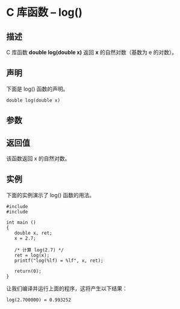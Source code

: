 # C 库函数 – log()


## 描述

C 库函数 **double log(double x)** 返回 **x** 的自然对数（基数为 e 的对数）。

## 声明

下面是 log() 函数的声明。

    double log(double x)

## 参数

## 返回值

该函数返回 x 的自然对数。

## 实例

下面的实例演示了 log() 函数的用法。

    #include 
    #include 

    int main ()
    {
       double x, ret;
       x = 2.7;

       /* 计算 log(2.7) */
       ret = log(x);
       printf("log(%lf) = %lf", x, ret);

       return(0);
    }

让我们编译并运行上面的程序，这将产生以下结果：

    log(2.700000) = 0.993252
